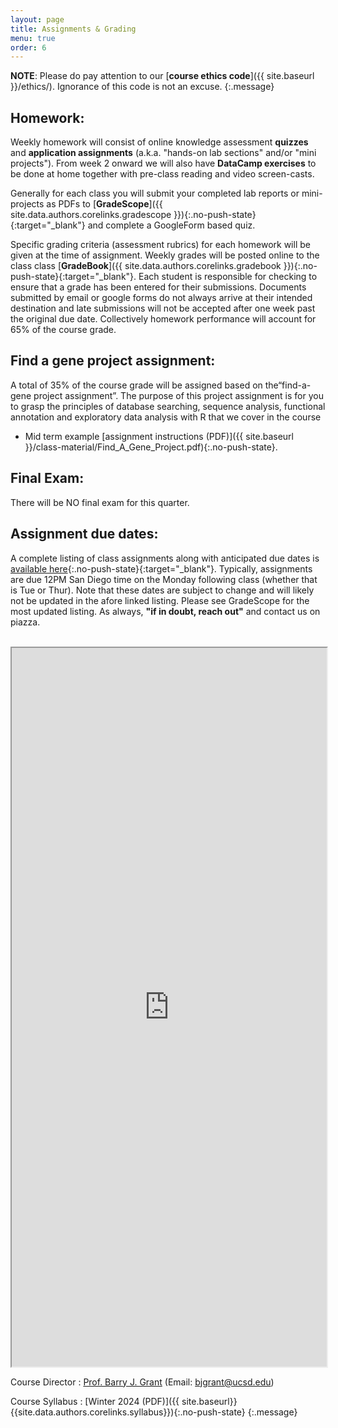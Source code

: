 ```yaml
---
layout: page
title: Assignments & Grading
menu: true
order: 6
---
```


**NOTE**: Please do pay attention to our [**course ethics code**]({{ site.baseurl }}/ethics/). Ignorance of this code is not an excuse.
{:.message}

## Homework:  
Weekly homework will consist of online knowledge assessment **quizzes** and **application assignments** (a.k.a. "hands-on lab sections" and/or "mini projects"). From week 2 onward we will also have **DataCamp exercises** to be done at home together with pre-class reading and video screen-casts.    

Generally for each class you will submit your completed lab reports or mini-projects as PDFs to [**GradeScope**]({{ site.data.authors.corelinks.gradescope }}){:.no-push-state}{:target="_blank"} and complete a GoogleForm based quiz.  

Specific grading criteria (assessment rubrics) for each homework will be given at the time of assignment. Weekly grades will be posted online to the class class [**GradeBook**]({{ site.data.authors.corelinks.gradebook }}){:.no-push-state}{:target="_blank"}. Each student is responsible for checking to ensure that a grade has been entered for their submissions. Documents submitted by email or google forms do not always arrive at their intended destination and late submissions will not be accepted after one week past the original due date. Collectively homework performance will account for 65% of the course grade.



## Find a gene project assignment:  
A total of 35% of the course grade will be assigned based on the“find-a-gene project assignment”. The purpose of this project assignment is for you to grasp the principles of database searching, sequence analysis, functional annotation and exploratory data analysis with R that we cover in the course  
- Mid term example [assignment instructions (PDF)]({{ site.baseurl }}/class-material/Find_A_Gene_Project.pdf){:.no-push-state}.


## Final Exam:  
There will be NO final exam for this quarter.   

## Assignment due dates:
A complete listing of class assignments along with anticipated due dates is [available here](https://docs.google.com/spreadsheets/d/1kNnWUvlcRsLHvdncGEU__oMmB8aaRNDjnJ0AmSY31Ao/edit?usp=sharing){:.no-push-state}{:target="_blank"}. Typically, assignments are due 12PM San Diego time on the Monday following class (whether that is Tue or Thur). Note that these dates are subject to change and will likely not be updated in the afore linked listing. Please see GradeScope for the most updated listing. As always, **"if in doubt, reach out"** and contact us on piazza.


<br>
<iframe width='100%' height='1150' src="https://docs.google.com/spreadsheets/d/e/2PACX-1vR8CP476rTQM_eCG5CPKjcCRBJT5bB536my2m73GH3URCroOWdbrj1ClY0zSvG7uQcLTW8iHHzT4Mgp/pubhtml?gid=442644877&single=true&amp;widget=true&amp;headers=false"></iframe>
<br>



Course Director
: [Prof. Barry J. Grant](http://thegrantlab.org/) (Email: [bjgrant@ucsd.edu](mailto:bjgrant@ucsd.edu))

Course Syllabus
: [Winter 2024 (PDF)]({{ site.baseurl}}{{site.data.authors.corelinks.syllabus}}){:.no-push-state}
{:.message}

 

